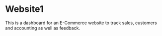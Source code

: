 # Website1
This is a dashboard for an E-Commerce website to track sales, customers and accounting as well as feedback.

